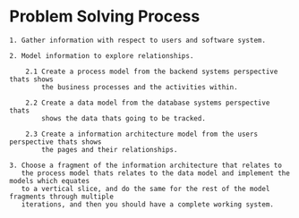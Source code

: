 # Problem Solving Process

    1. Gather information with respect to users and software system.

    2. Model information to explore relationships.

        2.1 Create a process model from the backend systems perspective thats shows
            the business processes and the activities within.
        
        2.2 Create a data model from the database systems perspective thats
            shows the data thats going to be tracked.

        2.3 Create a information architecture model from the users perspective thats shows
            the pages and their relationships.

    3. Choose a fragment of the information architecture that relates to
       the process model thats relates to the data model and implement the models which equates
       to a vertical slice, and do the same for the rest of the model fragments through multiple 
       iterations, and then you should have a complete working system.
